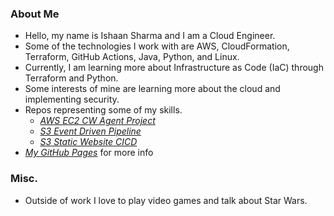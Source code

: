 ### About Me
- Hello, my name is Ishaan Sharma and I am a Cloud Engineer.
- Some of the technologies I work with are AWS, CloudFormation, Terraform, GitHub Actions, Java, Python, and Linux.
- Currently, I am learning more about Infrastructure as Code (IaC) through Terraform and Python.
- Some interests of mine are learning more about the cloud and implementing security.
- Repos representing some of my skills.
    - [*AWS EC2 CW Agent Project*](https://github.com/Isharma-mi/aws-terra-ec2-cw-agent)
    - [*S3 Event Driven Pipeline*](https://github.com/Isharma-mi/s3-event-driven-pipeline)
    - [*S3 Static Website CICD*](https://github.com/Isharma-mi/s3-static-website-cicd)
- [*My GitHub Pages*](https://isharma-mi.github.io/) for more info
 
### Misc.
- Outside of work I love to play video games and talk about Star Wars.

<!--
**Isharma-mi/isharma-mi** is a ✨ _special_ ✨ repository because its `README.md` (this file) appears on your GitHub profile.

Here are some ideas to get you started:

- 🔭 I’m currently working on ...
- 🌱 I’m currently learning ...
- 👯 I’m looking to collaborate on ...
- 🤔 I’m looking for help with ...
- 💬 Ask me about ...
- 📫 How to reach me: ...
- 😄 Pronouns: ...
- ⚡ Fun fact: ...
-->
